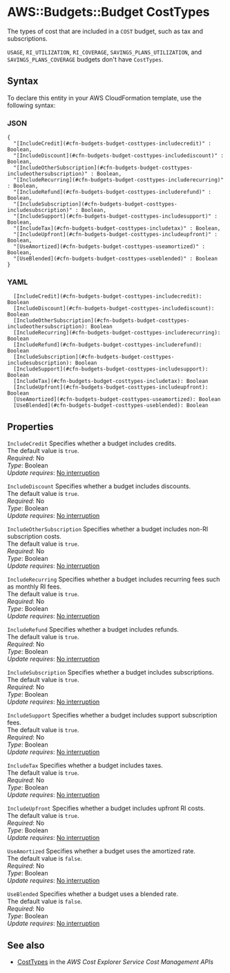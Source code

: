 # AWS::Budgets::Budget CostTypes<a name="aws-properties-budgets-budget-costtypes"></a>

The types of cost that are included in a `COST` budget, such as tax and subscriptions\.

`USAGE`, `RI_UTILIZATION`, `RI_COVERAGE`, `SAVINGS_PLANS_UTILIZATION`, and `SAVINGS_PLANS_COVERAGE` budgets don't have `CostTypes`\.

## Syntax<a name="aws-properties-budgets-budget-costtypes-syntax"></a>

To declare this entity in your AWS CloudFormation template, use the following syntax:

### JSON<a name="aws-properties-budgets-budget-costtypes-syntax.json"></a>

```
{
  "[IncludeCredit](#cfn-budgets-budget-costtypes-includecredit)" : Boolean,
  "[IncludeDiscount](#cfn-budgets-budget-costtypes-includediscount)" : Boolean,
  "[IncludeOtherSubscription](#cfn-budgets-budget-costtypes-includeothersubscription)" : Boolean,
  "[IncludeRecurring](#cfn-budgets-budget-costtypes-includerecurring)" : Boolean,
  "[IncludeRefund](#cfn-budgets-budget-costtypes-includerefund)" : Boolean,
  "[IncludeSubscription](#cfn-budgets-budget-costtypes-includesubscription)" : Boolean,
  "[IncludeSupport](#cfn-budgets-budget-costtypes-includesupport)" : Boolean,
  "[IncludeTax](#cfn-budgets-budget-costtypes-includetax)" : Boolean,
  "[IncludeUpfront](#cfn-budgets-budget-costtypes-includeupfront)" : Boolean,
  "[UseAmortized](#cfn-budgets-budget-costtypes-useamortized)" : Boolean,
  "[UseBlended](#cfn-budgets-budget-costtypes-useblended)" : Boolean
}
```

### YAML<a name="aws-properties-budgets-budget-costtypes-syntax.yaml"></a>

```
  [IncludeCredit](#cfn-budgets-budget-costtypes-includecredit): Boolean
  [IncludeDiscount](#cfn-budgets-budget-costtypes-includediscount): Boolean
  [IncludeOtherSubscription](#cfn-budgets-budget-costtypes-includeothersubscription): Boolean
  [IncludeRecurring](#cfn-budgets-budget-costtypes-includerecurring): Boolean
  [IncludeRefund](#cfn-budgets-budget-costtypes-includerefund): Boolean
  [IncludeSubscription](#cfn-budgets-budget-costtypes-includesubscription): Boolean
  [IncludeSupport](#cfn-budgets-budget-costtypes-includesupport): Boolean
  [IncludeTax](#cfn-budgets-budget-costtypes-includetax): Boolean
  [IncludeUpfront](#cfn-budgets-budget-costtypes-includeupfront): Boolean
  [UseAmortized](#cfn-budgets-budget-costtypes-useamortized): Boolean
  [UseBlended](#cfn-budgets-budget-costtypes-useblended): Boolean
```

## Properties<a name="aws-properties-budgets-budget-costtypes-properties"></a>

`IncludeCredit` <a name="cfn-budgets-budget-costtypes-includecredit"></a>
Specifies whether a budget includes credits\.  
The default value is `true`\.  
_Required_: No  
_Type_: Boolean  
_Update requires_: [No interruption](https://docs.aws.amazon.com/AWSCloudFormation/latest/UserGuide/using-cfn-updating-stacks-update-behaviors.html#update-no-interrupt)

`IncludeDiscount` <a name="cfn-budgets-budget-costtypes-includediscount"></a>
Specifies whether a budget includes discounts\.  
The default value is `true`\.  
_Required_: No  
_Type_: Boolean  
_Update requires_: [No interruption](https://docs.aws.amazon.com/AWSCloudFormation/latest/UserGuide/using-cfn-updating-stacks-update-behaviors.html#update-no-interrupt)

`IncludeOtherSubscription` <a name="cfn-budgets-budget-costtypes-includeothersubscription"></a>
Specifies whether a budget includes non\-RI subscription costs\.  
The default value is `true`\.  
_Required_: No  
_Type_: Boolean  
_Update requires_: [No interruption](https://docs.aws.amazon.com/AWSCloudFormation/latest/UserGuide/using-cfn-updating-stacks-update-behaviors.html#update-no-interrupt)

`IncludeRecurring` <a name="cfn-budgets-budget-costtypes-includerecurring"></a>
Specifies whether a budget includes recurring fees such as monthly RI fees\.  
The default value is `true`\.  
_Required_: No  
_Type_: Boolean  
_Update requires_: [No interruption](https://docs.aws.amazon.com/AWSCloudFormation/latest/UserGuide/using-cfn-updating-stacks-update-behaviors.html#update-no-interrupt)

`IncludeRefund` <a name="cfn-budgets-budget-costtypes-includerefund"></a>
Specifies whether a budget includes refunds\.  
The default value is `true`\.  
_Required_: No  
_Type_: Boolean  
_Update requires_: [No interruption](https://docs.aws.amazon.com/AWSCloudFormation/latest/UserGuide/using-cfn-updating-stacks-update-behaviors.html#update-no-interrupt)

`IncludeSubscription` <a name="cfn-budgets-budget-costtypes-includesubscription"></a>
Specifies whether a budget includes subscriptions\.  
The default value is `true`\.  
_Required_: No  
_Type_: Boolean  
_Update requires_: [No interruption](https://docs.aws.amazon.com/AWSCloudFormation/latest/UserGuide/using-cfn-updating-stacks-update-behaviors.html#update-no-interrupt)

`IncludeSupport` <a name="cfn-budgets-budget-costtypes-includesupport"></a>
Specifies whether a budget includes support subscription fees\.  
The default value is `true`\.  
_Required_: No  
_Type_: Boolean  
_Update requires_: [No interruption](https://docs.aws.amazon.com/AWSCloudFormation/latest/UserGuide/using-cfn-updating-stacks-update-behaviors.html#update-no-interrupt)

`IncludeTax` <a name="cfn-budgets-budget-costtypes-includetax"></a>
Specifies whether a budget includes taxes\.  
The default value is `true`\.  
_Required_: No  
_Type_: Boolean  
_Update requires_: [No interruption](https://docs.aws.amazon.com/AWSCloudFormation/latest/UserGuide/using-cfn-updating-stacks-update-behaviors.html#update-no-interrupt)

`IncludeUpfront` <a name="cfn-budgets-budget-costtypes-includeupfront"></a>
Specifies whether a budget includes upfront RI costs\.  
The default value is `true`\.  
_Required_: No  
_Type_: Boolean  
_Update requires_: [No interruption](https://docs.aws.amazon.com/AWSCloudFormation/latest/UserGuide/using-cfn-updating-stacks-update-behaviors.html#update-no-interrupt)

`UseAmortized` <a name="cfn-budgets-budget-costtypes-useamortized"></a>
Specifies whether a budget uses the amortized rate\.  
The default value is `false`\.  
_Required_: No  
_Type_: Boolean  
_Update requires_: [No interruption](https://docs.aws.amazon.com/AWSCloudFormation/latest/UserGuide/using-cfn-updating-stacks-update-behaviors.html#update-no-interrupt)

`UseBlended` <a name="cfn-budgets-budget-costtypes-useblended"></a>
Specifies whether a budget uses a blended rate\.  
The default value is `false`\.  
_Required_: No  
_Type_: Boolean  
_Update requires_: [No interruption](https://docs.aws.amazon.com/AWSCloudFormation/latest/UserGuide/using-cfn-updating-stacks-update-behaviors.html#update-no-interrupt)

## See also<a name="aws-properties-budgets-budget-costtypes--seealso"></a>

- [CostTypes](https://docs.aws.amazon.com/aws-cost-management/latest/APIReference/API_budgets_CostTypes.html) in the _AWS Cost Explorer Service Cost Management APIs_
